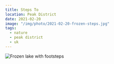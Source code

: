 ```yaml
---
title: Steps To
location: Peak District
date: 2021-02-20
image: "/img/photo/2021-02-20-frozen-steps.jpg"
tags:
  - nature
  - peak district
  - uk
---
```


![Frozen lake with footsteps](/img/photo/2021-02-20-frozen-steps.jpg)
